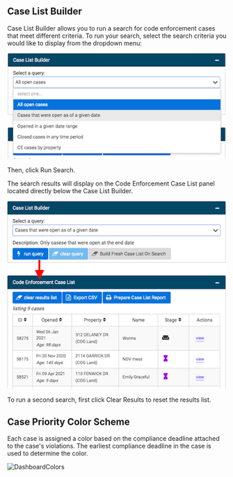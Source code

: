 ## Case List Builder

Case List Builder allows you to run a search for code enforcement cases that meet different criteria. To run your search, select the search criteria you would like to display from the dropdown menu:

![screenshot of dropdown menu](img/querydropdown.png)

Then, click Run Search.

The search results will display on the Code Enforcement Case List panel located directly below the Case List Builder.

![screenshot of Code Enforcement Case List panel with arrow](img/cecaselistquery.png)

To run a second search, first click Clear Results to reset the results list.


## Case Priority Color Scheme

Each case is assigned a color based on the compliance deadline attached to the case's violations. The earliest compliance deadline in the case is used to determine the color.

![DashboardColors](https://i.imgur.com/S6P2zva.png)